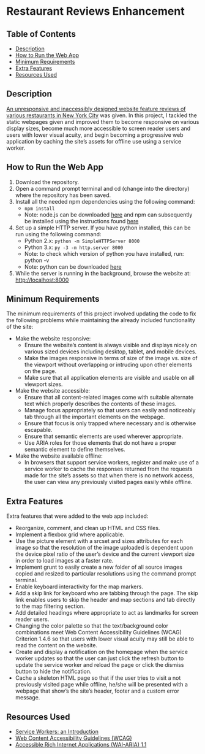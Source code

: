 # Restaurant Reviews Enhancement

## Table of Contents

* [Description](#description)
* [How to Run the Web App](#how-to-run-the-web-app)
* [Minimum Requirements](#minimum-requirements)
* [Extra Features](#extra-features)
* [Resources Used](#resources-used)

## Description

[An unresponsive and inaccessibly designed website feature reviews of various restaurants in New York City](https://github.com/udacity/mws-restaurant-stage-1) was given. In this project, I tackled the static webpages given and improved them to become responsive on various display sizes, become much more accessible to screen reader users and users with lower visual acuity, and begin becoming a progressive web application by caching the site’s assets for offline use using a service worker.

## How to Run the Web App

1. Download the repository.
2. Open a command prompt terminal and cd (change into the directory) where the repository has been saved.
3. Install all the needed npm dependencies using the following command:
    * `npm install`
    * Note: node.js can be downloaded [here](https://nodejs.org/en/download/) and npm can subsequently be installed using the instructions found [here](https://www.npmjs.com/get-npm)
4. Set up a simple HTTP server. If you have python installed, this can be run using the following command:
    * Python 2.x: `python -m SimpleHTTPServer 8000`
    * Python 3.x: `py -3 -m http.server 8000`
    * Note: to check which version of python you have installed, run: python -v
    * Note: python can be downloaded [here](https://www.python.org/)
5. While the server is running in the background, browse the website at: [http://localhost:8000](http://localhost:8000)

## Minimum Requirements

The minimum requirements of this project involved updating the code to fix the following problems while maintaining the already included functionality of the site:
* Make the website responsive:
  * Ensure the website’s content is always visible and displays nicely on various sized devices including desktop, tablet, and mobile devices.
  * Make the images responsive in terms of size of the image vs. size of the viewport without overlapping or intruding upon other elements on the page.
  * Make sure that all application elements are visible and usable on all viewport sizes.
* Make the website accessible:
  * Ensure that all content-related images come with suitable alternate text which properly describes the contents of these images.
  * Manage focus appropriately so that users can easily and noticeably tab through all the important elements on the webpage.
  * Ensure that focus is only trapped where necessary and is otherwise escapable.
  * Ensure that semantic elements are used wherever appropriate.
  * Use ARIA roles for those elements that do not have a proper semantic element to define themselves.
* Make the website available offline:
  * In browsers that support service workers, register and make use of a service worker to cache the responses returned from the requests made for the site’s assets so that when there is no network access, the user can view any previously visited pages easily while offline.

## Extra Features

Extra features that were added to the web app included:
* Reorganize, comment, and clean up HTML and CSS files.
* Implement a flexbox grid where applicable.
* Use the picture element with a srcset and sizes attributes for each image so that the resolution of the image uploaded is dependent upon the device pixel ratio of the user’s device and the current viewport size in order to load images at a faster rate.
* Implement grunt to easily create a new folder of all source images copied and resized to particular resolutions using the command prompt terminal.
* Enable keyboard interactivity for the map markers.
* Add a skip link for keyboard who are tabbing through the page. The skip link enables users to skip the header and map sections and tab directly to the map filtering section.
* Add detailed headings where appropriate to act as landmarks for screen reader users.
* Changing the color palette so that the text/background color combinations meet Web Content Accessibility Guidelines (WCAG) Criterion 1.4.6 so that users with lower visual acuity may still be able to read the content on the website.
* Create and display a notification on the homepage when the service worker updates so that the user can just click the refresh button to update the service worker and reload the page or click the dismiss button to hide the notification.
* Cache a skeleton HTML page so that if the user tries to visit a not previously visited page while offline, he/she will be presented with a webpage that show’s the site’s header, footer and a custom error message.

## Resources Used

* [Service Workers: an Introduction](https://developers.google.com/web/fundamentals/primers/service-workers/ )
* [Web Content Accessibility Guidelines (WCAG)](https://www.w3.org/WAI/standards-guidelines/wcag/)
* [Accessible Rich Internet Applications (WAI-ARIA) 1.1](https://www.w3.org/TR/wai-aria-1.1/)